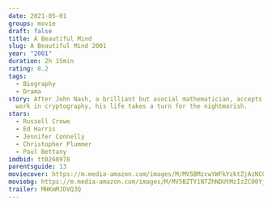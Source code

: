 ```yaml
---
date: 2021-05-01
groups: movie
draft: false
title: A Beautiful Mind
slug: A Beautiful Mind 2001
year: "2001"
duration: 2h 15min
rating: 8.2
tags:
  - Biography
  - Drama
story: After John Nash, a brilliant but asocial mathematician, accepts secret
  work in cryptography, his life takes a turn for the nightmarish.
stars:
  - Russell Crowe
  - Ed Harris
  - Jennifer Connelly
  - Christopher Plummer
  - Paul Bettany
imdbid: tt0268978
parentsguide: 13
moviecover: https://m.media-amazon.com/images/M/MV5BMzcwYWFkYzktZjAzNC00OGY1LWI4YTgtNzc5MzVjMDVmNjY0XkEyXkFqcGdeQXVyMTQxNzMzNDI@._V1_FMjpg_UX1010_.jpg
moviebg: https://m.media-amazon.com/images/M/MV5BZTY1NTZhNDUtMzIzZC00YjgzLTlhMzEtYWUzM2U1NzIzZWI3XkEyXkFqcGdeQXVyMDM2NDM2MQ@@._V1_FMjpg_UX1280_.jpg
trailer: MHKmMJDVQ3Q
---
```

